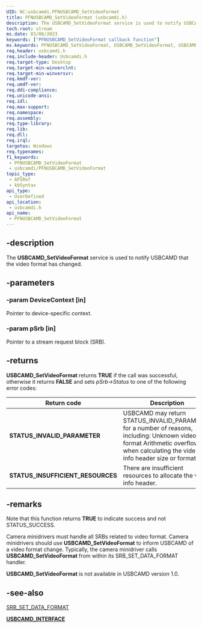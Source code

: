 ```yaml
---
UID: NC:usbcamdi.PFNUSBCAMD_SetVideoFormat
title: PFNUSBCAMD_SetVideoFormat (usbcamdi.h)
description: The USBCAMD_SetVideoFormat service is used to notify USBCAMD that the video format has changed.
tech.root: stream
ms.date: 03/08/2023
keywords: ["PFNUSBCAMD_SetVideoFormat callback function"]
ms.keywords: PFNUSBCAMD_SetVideoFormat, USBCAMD_SetVideoFormat, USBCAMD_SetVideoFormat routine [Streaming Media Devices], stream.usbcamd_setvideoformat, usbcamdi/USBCAMD_SetVideoFormat, usbcmdpr_c4209df8-d0e2-4727-b9f8-4b9b734be34c.xml
req.header: usbcamdi.h
req.include-header: Usbcamdi.h
req.target-type: Desktop
req.target-min-winverclnt: 
req.target-min-winversvr: 
req.kmdf-ver: 
req.umdf-ver: 
req.ddi-compliance: 
req.unicode-ansi: 
req.idl: 
req.max-support: 
req.namespace: 
req.assembly: 
req.type-library: 
req.lib: 
req.dll: 
req.irql: 
targetos: Windows
req.typenames: 
f1_keywords:
 - PFNUSBCAMD_SetVideoFormat
 - usbcamdi/PFNUSBCAMD_SetVideoFormat
topic_type:
 - APIRef
 - kbSyntax
api_type:
 - UserDefined
api_location:
 - usbcamdi.h
api_name:
 - PFNUSBCAMD_SetVideoFormat
---
```


## -description

The **USBCAMD_SetVideoFormat** service is used to notify USBCAMD that the video format has changed.

## -parameters

### -param DeviceContext [in]

Pointer to device-specific context.

### -param pSrb [in]

Pointer to a stream request block (SRB).

## -returns

**USBCAMD_SetVideoFormat** returns **TRUE** if the call was successful, otherwise it returns **FALSE** and sets *pSrb->Status* to one of the following error codes:

| Return code | Description |
|---|---|
| **STATUS_INVALID_PARAMETER** | USBCAMD may return STATUS_INVALID_PARAMETER for a number of reasons, including: Unknown video format Arithmetic overflow when calculating the video info header size or format size. |
| **STATUS_INSUFFICIENT_RESOURCES** | There are insufficient resources to allocate the video info header. |

## -remarks

Note that this function returns **TRUE** to indicate success and not STATUS_SUCCESS.

Camera minidrivers must handle all SRBs related to video format. Camera minidrivers should use **USBCAMD_SetVideoFormat** to inform USBCAMD of a video format change. Typically, the camera minidriver calls **USBCAMD_SetVideoFormat** from within its SRB_SET_DATA_FORMAT handler.

**USBCAMD_SetVideoFormat** is not available in USBCAMD version 1.0.

## -see-also

[SRB_SET_DATA_FORMAT](/windows-hardware/drivers/stream/srb-set-data-format)

[**USBCAMD_INTERFACE**](./ns-usbcamdi-usbcamd_interface.md)